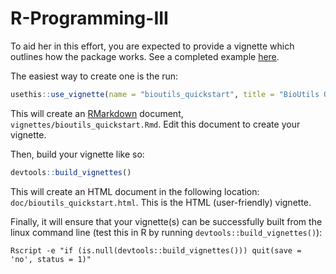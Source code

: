 # R-Programming-III


To aid her in this effort, you are expected to provide a vignette which outlines how the package works. See a completed example [here](https://bioinformatics-research-network.github.io/R-Programming-II/bioutils_quickstart.html).

The easiest way to create one is the run:

```R
usethis::use_vignette(name = "bioutils_quickstart", title = "BioUtils Quickstart")
```

This will create an [RMarkdown](https://rmarkdown.rstudio.com/) document, `vignettes/bioutils_quickstart.Rmd`. Edit this document to create your vignette. 

Then, build your vignette like so:

```R
devtools::build_vignettes()
```

This will create an HTML document in the following location: `doc/bioutils_quickstart.html`. This is the HTML (user-friendly) vignette.

Finally, it will ensure that your vignette(s) can be successfully built from the linux command line (test this in R by running `devtools::build_vignettes()`):

```shell
Rscript -e "if (is.null(devtools::build_vignettes())) quit(save = 'no', status = 1)"
```
